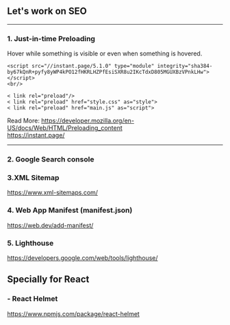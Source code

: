 ## Let's work on SEO

<hr/>

### 1. Just-in-time Preloading
Hover while something is visible or even when something is hovered.
```
<script src="//instant.page/5.1.0" type="module" integrity="sha384-by67kQnR+pyfy8yWP4kPO12fHKRLHZPfEsiSXR8u2IKcTdxD805MGUXBzVPnkLHw"></script>
<br/>
```

```
< link rel="preload"/>
< link rel="preload" href="style.css" as="style">
< link rel="preload" href="main.js" as="script">
```
Read More: 
https://developer.mozilla.org/en-US/docs/Web/HTML/Preloading_content
<br/>
https://instant.page/
<hr/>

### 2. Google Search console

### 3.XML Sitemap
https://www.xml-sitemaps.com/

### 4. Web App Manifest (manifest.json)
https://web.dev/add-manifest/

### 5. Lighthouse
https://developers.google.com/web/tools/lighthouse/


## Specially for React

### - React Helmet 
https://www.npmjs.com/package/react-helmet
